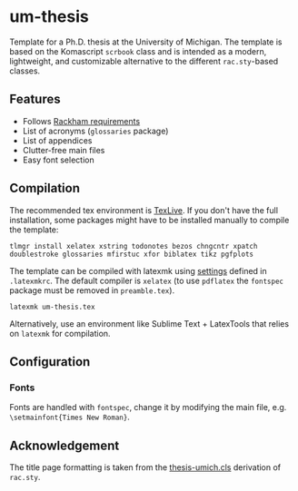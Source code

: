 # um-thesis

Template for a Ph.D. thesis at the University of Michigan. The template is based on the Komascript ```scrbook``` class and is intended as a modern, lightweight, and customizable alternative to the different ```rac.sty```-based classes. 

## Features
 - Follows [Rackham requirements](http://www.rackham.umich.edu/content/formatting-dissertation)
 - List of acronyms (```glossaries``` package)
 - List of appendices
 - Clutter-free main files
 - Easy font selection

## Compilation

The recommended tex environment is [TexLive](https://tug.org/texlive/). If you don't have the full installation, some packages might have to be installed manually to compile the template:

	tlmgr install xelatex xstring todonotes bezos chngcntr xpatch doublestroke glossaries mfirstuc xfor biblatex tikz pgfplots

The template can be compiled with latexmk using [settings](http://ctan.mirrors.hoobly.com/support/latexmk/latexmk.pdf) defined in ```.latexmkrc```. The default compiler is ```xelatex``` (to use ```pdflatex``` the ```fontspec``` package must be removed in ```preamble.tex```).

	latexmk um-thesis.tex

Alternatively, use an environment like Sublime Text + LatexTools that relies on ```latexmk``` for compilation.

## Configuration

### Fonts

Fonts are handled with ```fontspec```, change it by modifying the main file, e.g. ```\setmainfont{Times New Roman}```.

## Acknowledgement

The title page formatting is taken from the [thesis-umich.cls](http://www-personal.umich.edu/~dalle/codes/thesis-umich/downloads/thesis-umich.cls) derivation of ```rac.sty```.
